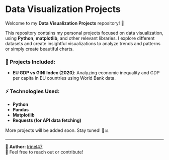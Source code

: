 # Data Visualization Projects  

Welcome to my **Data Visualization Projects** repository! 🚀  

This repository contains my personal projects focused on data visualization, using **Python**, **matplotlib**, and other relevant libraries. 
I explore different datasets and create insightful visualizations to analyze trends and patterns or simply create beautiful charts.

### 📌 Projects Included:
- **EU GDP vs GINI Index (2020)**: Analyzing economic inequality and GDP per capita in EU countries using World Bank data.

### ⚡ Technologies Used:
- **Python**
- **Pandas**
- **Matplotlib**
- **Requests (for API data fetching)**

More projects will be added soon. Stay tuned! 🎨📊  

---
👤 **Author:** [Irinel47](https://github.com/Irinel47)  
📩 Feel free to reach out or contribute!  
